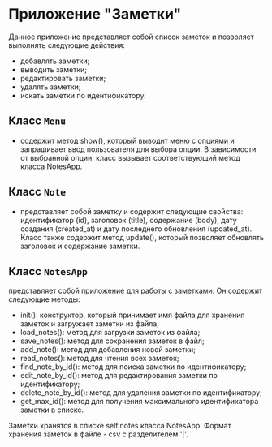 # Приложение "Заметки"

Данное приложение представляет собой список заметок и позволяет выполнять следующие действия:
- добавлять заметки;
- выводить заметки;
- редактировать заметки;
- удалять заметки;
- искать заметки по идентификатору.

## Класс `Menu` 
- содержит метод show(), который выводит меню с опциями и запрашивает ввод пользователя для выбора опции. В зависимости от выбранной опции, класс вызывает соответствующий метод класса NotesApp.

## Класс `Note` 
- представляет собой заметку и содержит следующие свойства: идентификатор (id), заголовок (title), содержание (body), дату создания (created_at) и дату последнего обновления (updated_at). Класс также содержит метод update(), который позволяет обновлять заголовок и содержание заметки.

## Класс `NotesApp` 
представляет собой приложение для работы с заметками. Он содержит следующие методы:
- init(): конструктор, который принимает имя файла для хранения заметок и загружает заметки из файла;
- load_notes(): метод для загрузки заметок из файла;
- save_notes(): метод для сохранения заметок в файл;
- add_note(): метод для добавления новой заметки;
- read_notes(): метод для чтения всех заметок;
- find_note_by_id(): метод для поиска заметки по идентификатору;
- edit_note_by_id(): метод для редактирования заметки по идентификатору;
- delete_note_by_id(): метод для удаления заметки по идентификатору;
- get_max_id(): метод для получения максимального идентификатора заметки в списке.

Заметки хранятся в списке self.notes класса NotesApp. Формат хранения заметок в файле - csv с разделителем '|'.
